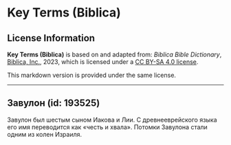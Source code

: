 # Key Terms (Biblica)

## License Information

**Key Terms (Biblica)** is based on and adapted from: _Biblica Bible Dictionary_, [Biblica, Inc.](https://www.biblica.com/), 2023, which is licensed under a [CC BY-SA 4.0 license](https://creativecommons.org/licenses/by-sa/4.0/legalcode.en).

This markdown version is provided under the same license.



--------------------------------

## Завулон (id: 193525)

Завулон был шестым сыном Иакова и Лии. С древнееврейского языка его имя переводится как «честь и хвала». Потомки Завулона стали одним из колен Израиля. 


